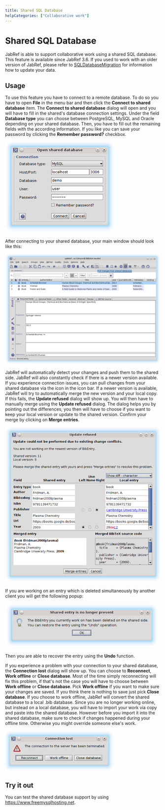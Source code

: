 ```yaml
---
title: Shared SQL Database
helpCategories: ["Collaborative work"]
---
```


# Shared SQL Database

JabRef is able to support collaborative work using a shared SQL database.
This feature is available since JabRef 3.6.
If you used to work with an older version of JabRef, please refer to [SQLDatabaseMigration](SQLDatabaseMigration) for information how to update your data.

## Usage

To use this feature you have to connect to a remote database. 
To do so you have to open **File** in the menu bar and then click the **Connect to shared database** item.
The **Connect to shared database** dialog will open and you will have to fill in the shared's database connection settings.
Under the field **Database type** you can choose between PostgreSQL, MySQL and Oracle depending on your shared database.
Then, you have to fill out the remaining fields with the according information.
If you like you can save your password by clicking the **Remember password?** checkbox.

![Screenshot of Open shared database dialog](./images/open-shared-database-dialog.png)

After connecting to your shared database, your main window should look like this:

![Screenshot of JabRef with an open shared database](./images/open-shared-databse-screenshot.png)

JabRef will automatically detect your changes and push them to the shared side.
JabRef will also constantly check if there is a newer version available.
If you experience connection issues, you can pull changes from your shared database via the icon in the icon bar.
If a newer version is available, JabRef will try to automatically merge the new version and your local copy.
If this fails, the **Update refused** dialog will show up. You will then have to manually merge using the **Update refused** dialog.
The dialog helps you by pointing out the differences, you then will have to choose if you want to keep your local version or update to the shared version.
Confirm your merge by clicking on **Merge entries**.

![Screenshot of Update refused dialog](./images/update-refused-merge-dialog.png) 

If you are working on an entry which is deleted simultaneously by another client you will get the following popup:

![Screenshot of Update refused dialog due to a deleted entry](./images/update-refused-deleted-entry-dialog.png)

Then you are able to recover the entry using the **Undo** function.

If you experience a problem with your connection to your shared database, the **Connection lost** dialog will show up.
You can choose to **Reconnect**, **Work offline** or **Close database**.
Most of the time simply reconnecting will fix this problem, if that's not the case you will have to choose between **Work offline** or **Close database**.
Pick **Work offline** if you want to make sure your changes are saved.
If you think there is nothing to save just pick **Close database**.
If you choose to work offline, JabRef will convert the shared database to a local .bib database.
Since you are no longer working online, but instead on a local database, you will have to import your work via copy and paste into the shared database.
However before you import it into the shared database, make sure to check if changes happened during your offline time.
Otherwise you might override someone else's work.

![Screenshot of Connection lost dialog](./images/connection-lost-dialog.png) 

## Try it out

You can test the shared database support by using <https://www.freemysqlhosting.net>.
